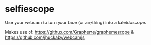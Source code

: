 # selfiescope
Use your webcam to turn your face (or anything) into a kaleidoscope.

Makes use of: https://github.com/Grapheme/graphemescope & https://github.com/jhuckaby/webcamjs

